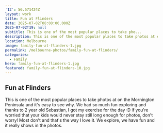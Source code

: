 ```yaml
---
'12': 56.571424Z
layout: work
title: Fun at Flinders
date: 2025-07-02T00:00:00.000Z
2025-07-02T19: null
subtitle: This is one of the most popular places to take pho...
description: This is one of the most popular places to take photos at on the Mornington Peninsula and it's easy to see why. We had so much fun exploring and thanks to 2 year old Sebastian, I got my exercise for the day :D
location: Melbourne
image: family-fun-at-flinders-1.jpg
permalink: /melbourne-photos/family-fun-at-flinders/
categories:
  - Family
hero: family-fun-at-flinders-1.jpg
featured: family-fun-at-flinders-10.jpg
---
```


## Fun at Flinders

This is one of the most popular places to take photos at on the Mornington Peninsula and it's easy to see why. We had so much fun exploring and thanks to 2 year old Sebastian, I got my exercise for the day :D If you're worried that your kids would never stay still long enough for photos, don't worry! Most don't and that's the way I love it. We explore, we have fun and it really shows in the photos.
